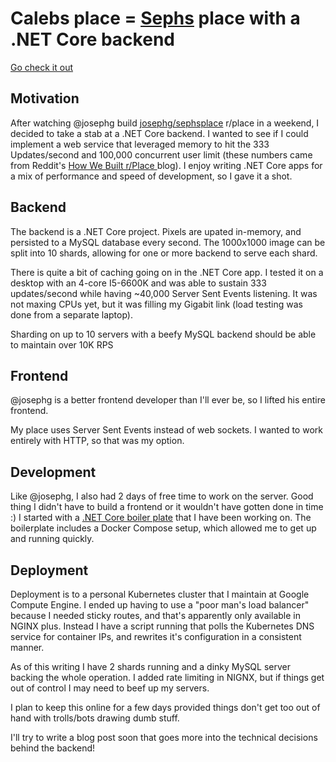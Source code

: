 # Calebs place = [Sephs](https://github.com/josephg/sephsplace) place with a .NET Core backend

[Go check it out](https://place.caleblloyd.com)

## Motivation

After watching @josephg build [josephg/sephsplace](https://github.com/josephg/sephsplace) r/place in a weekend, I decided to take a stab at a .NET Core backend.  I wanted to see if I could implement a web service that leveraged memory to hit the 333 Updates/second and 100,000 concurrent user limit (these numbers came from Reddit's [How We Built r/Place
](https://redditblog.com/2017/04/13/how-we-built-rplace/) blog).  I enjoy writing .NET Core apps for a mix of performance and speed of development, so I gave it a shot.

## Backend

The backend is a .NET Core project.  Pixels are upated in-memory, and persisted to a MySQL database every second.  The 1000x1000 image can be split into 10 shards, allowing for one or more backend to serve each shard.

There is quite a bit of caching going on in the .NET Core app.  I tested it on a desktop with an 4-core I5-6600K and was able to sustain 333 updates/second while having ~40,000 Server Sent Events listening.  It was not maxing CPUs yet, but it was filling my Gigabit link (load testing was done from a separate laptop).

Sharding on up to 10 servers with a beefy MySQL backend should be able to maintain over 10K RPS

## Frontend

@josephg is a better frontend developer than I'll ever be, so I lifted his entire frontend.

My place uses Server Sent Events instead of web sockets.  I wanted to work entirely with HTTP, so that was my option.

## Development

Like @josephg, I also had 2 days of free time to work on the server.  Good thing I didn't have to build a frontend or it wouldn't have gotten done in time :)  I started with a [.NET Core boiler plate](https://github.com/caleblloyd/dotnet-core-boilerplate) that I have been working on.  The boilerplate includes a Docker Compose setup, which allowed me to get up and running quickly.

## Deployment

Deployment is to a personal Kubernetes cluster that I maintain at Google Compute Engine.  I ended up having to use a "poor man's load balancer" because I needed sticky routes, and that's apparently only available in NGINX plus.  Instead I have a script running that polls the Kubernetes DNS service for container IPs, and rewrites it's configuration in a consistent manner.

As of this writing I have 2 shards running and a dinky MySQL server backing the whole operation.  I added rate limiting in NIGNX, but if things get out of control I may need to beef up my servers.

I plan to keep this online for a few days provided things don't get too out of hand with trolls/bots drawing dumb stuff.

I'll try to write a blog post soon that goes more into the technical decisions behind the backend!
